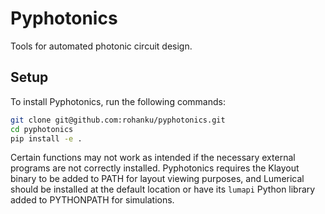 # Pyphotonics

Tools for automated photonic circuit design.

## Setup

To install Pyphotonics, run the following commands:
```Bash
git clone git@github.com:rohanku/pyphotonics.git
cd pyphotonics
pip install -e .
```

Certain functions may not work as intended if the necessary external programs are not correctly installed. Pyphotonics requires the Klayout binary to be added to PATH for layout viewing purposes, and Lumerical should be installed at the default location or have its `lumapi` Python library added to PYTHONPATH for simulations.
